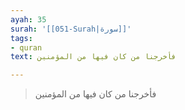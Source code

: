 ```yaml
---
ayah: 35
surah: '[[051-Surah|سورة]]'
tags:
- quran
text: فأخرجنا من كان فيها من المؤمنين

---
```

> فأخرجنا من كان فيها من المؤمنين
